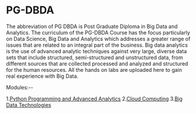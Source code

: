 # PG-DBDA
The abbreviation of PG DBDA is Post Graduate Diploma in Big Data and Analytics. The curriculum of the PG-DBDA Course has the focus particularly on Data Science, Big Data and Analytics which addresses a greater range of issues that are related to an integral part of the business. Big data analytics is the use of advanced analytic techniques against very large, diverse data sets that include structured, semi-structured and unstructured data, from different sources that are collected processed and analyzed and structured for the human resources. All the hands on labs are uploaded here to gain real experience with Big Data.

Modules:--

1.[Python Programming and Advanced Analytics](https://github.com/TanushreeBhure/PG-DBDA/tree/Python)
2.[Cloud Computing](https://github.com/TanushreeBhure/PG-DBDA/tree/Cloud-Computing)
3.[Big Data Technologies](https://github.com/TanushreeBhure/PG-DBDA/tree/Big-Data-Technologies)

